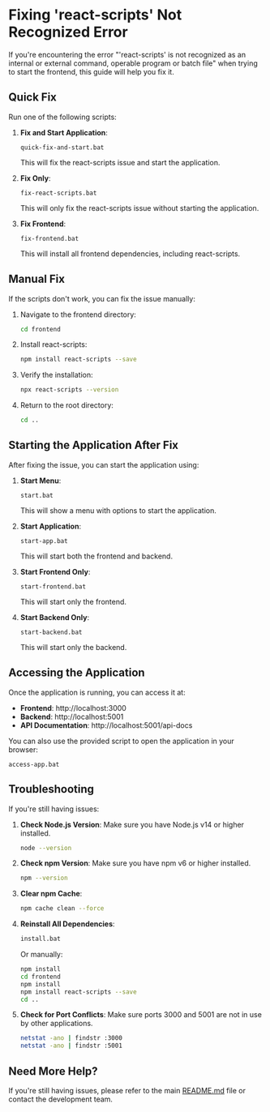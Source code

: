 # Fixing 'react-scripts' Not Recognized Error

If you're encountering the error "'react-scripts' is not recognized as an internal or external command, operable program or batch file" when trying to start the frontend, this guide will help you fix it.

## Quick Fix

Run one of the following scripts:

1. **Fix and Start Application**:
   ```
   quick-fix-and-start.bat
   ```
   This will fix the react-scripts issue and start the application.

2. **Fix Only**:
   ```
   fix-react-scripts.bat
   ```
   This will only fix the react-scripts issue without starting the application.

3. **Fix Frontend**:
   ```
   fix-frontend.bat
   ```
   This will install all frontend dependencies, including react-scripts.

## Manual Fix

If the scripts don't work, you can fix the issue manually:

1. Navigate to the frontend directory:
   ```bash
   cd frontend
   ```

2. Install react-scripts:
   ```bash
   npm install react-scripts --save
   ```

3. Verify the installation:
   ```bash
   npx react-scripts --version
   ```

4. Return to the root directory:
   ```bash
   cd ..
   ```

## Starting the Application After Fix

After fixing the issue, you can start the application using:

1. **Start Menu**:
   ```
   start.bat
   ```
   This will show a menu with options to start the application.

2. **Start Application**:
   ```
   start-app.bat
   ```
   This will start both the frontend and backend.

3. **Start Frontend Only**:
   ```
   start-frontend.bat
   ```
   This will start only the frontend.

4. **Start Backend Only**:
   ```
   start-backend.bat
   ```
   This will start only the backend.

## Accessing the Application

Once the application is running, you can access it at:

- **Frontend**: http://localhost:3000
- **Backend**: http://localhost:5001
- **API Documentation**: http://localhost:5001/api-docs

You can also use the provided script to open the application in your browser:
```
access-app.bat
```

## Troubleshooting

If you're still having issues:

1. **Check Node.js Version**:
   Make sure you have Node.js v14 or higher installed.
   ```bash
   node --version
   ```

2. **Check npm Version**:
   Make sure you have npm v6 or higher installed.
   ```bash
   npm --version
   ```

3. **Clear npm Cache**:
   ```bash
   npm cache clean --force
   ```

4. **Reinstall All Dependencies**:
   ```bash
   install.bat
   ```
   Or manually:
   ```bash
   npm install
   cd frontend
   npm install
   npm install react-scripts --save
   cd ..
   ```

5. **Check for Port Conflicts**:
   Make sure ports 3000 and 5001 are not in use by other applications.
   ```bash
   netstat -ano | findstr :3000
   netstat -ano | findstr :5001
   ```

## Need More Help?

If you're still having issues, please refer to the main [README.md](README.md) file or contact the development team.